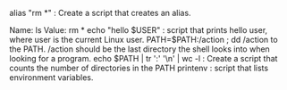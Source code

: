 alias "rm *" : Create a script that creates an alias.

Name: ls
Value: rm *
echo "hello $USER" : script that prints hello user, where user is the current Linux user.
PATH=$PATH:/action ; dd /action to the PATH. /action should be the last directory the shell looks into when looking for a program.
echo $PATH | tr ':' '\n' | wc -l : Create a script that counts the number of directories in the PATH
printenv :  script that lists environment variables.
